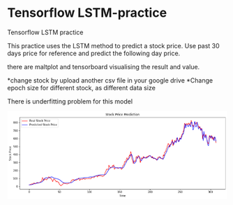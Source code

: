 # Tensorflow LSTM-practice

Tensorflow LSTM practice

This practice uses the LSTM method to predict a stock price. 
Use past 30 days price for reference and predict the following day price.

there are maltplot and tensorboard  visualising the result and value.

*change stock by upload another csv file in your google drive
*Change epoch size for different stock, as different data size

There is underfitting problem for this model

![image](https://github.com/benbenfai/LSTM-practice/blob/main/result.png)
